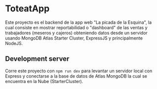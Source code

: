 # ToteatApp

Este proyecto es el backend de la app web "La picada de la Esquina", la cual consiste en mostrar reportabilidad o "dashboard" de las ventas y trabajadores (meseros y cajeros) obteniendo datos desde un servidor usando MongoDB Atlas Starter Cluster, ExpressJS y principalmente NodeJS.

## Development server

Corre este proyecto con `npm run dev` para levantar un servidor local con Express y conectarse a la base de datos de Atlas MongoDB la cual se encuentra en la Nube (StarterCluster).
